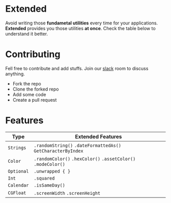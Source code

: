 # Extended
 
Avoid writing those **fundametal utilities** every time for your applications. **Extended** provides you those utilities **at once**. Check the table below to understand it better.

# Contributing

Fell free to contribute and add stuffs. Join our [slack](https://join.slack.com/t/applobby/shared_invite/zt-13j99v4mc-P4RLL8ClueMu4XT8JijiLw) room to discuss anything.

- Fork the repo
- Clone the forked repo
- Add some code
- Create a pull request

# Features

| Type         |  Extended Features                                                |
| -------------| ----------------------------------------------------------------- |
| `Strings`    | `.randomString()` `.dateFormattedAs()` `GetCharacterByIndex`      |
| `Color`      | `.randomColor()` `.hexColor()` `.assetColor()` `.modeColor()`     |
| `Optional`   | `.unwrapped { }`                                                  |
| `Int`        | `.squared`                                                        |
| `Calendar`   | `.isSameDay()`                                                    |
| `CGFloat`    | `.screenWidth` `.screenHeight`                                    |
